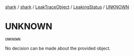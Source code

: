 [shark](../../../index.md) / [shark](../../index.md) / [LeakTraceObject](../index.md) / [LeakingStatus](index.md) / [UNKNOWN](./-u-n-k-n-o-w-n.md)

# UNKNOWN

`UNKNOWN`

No decision can be made about the provided object.

